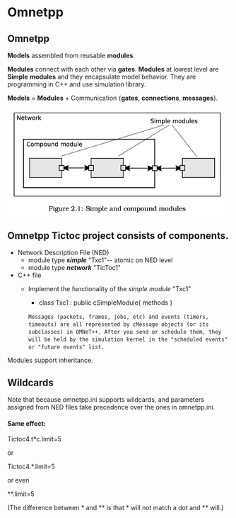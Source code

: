 # Omnetpp 

## Omnetpp 

**Models** assembled from reusable **modules**. 

**Modules** connect with each other via **gates**. **Modules** at lowest level are **Simple** **modules** and they encapsulate model behavior. They are programming in C++ and use simulation library. 

**Models** = **Modules** + Communication {**gates**, **connections**, **messages**}.

![](./notes_img/simple_modules.png)

## Omnetpp Tictoc project consists of components. 
- Network Description File (NED)
  - module type ***simple*** "Txc1"-- atomic on NED level 
  - module type ***network*** "TicToc1"
- C++ file
  - Implement the functionality of the *simple module* "Txc1"
     - class Txc1 : public cSimpleModule{ methods }

    `Messages (packets, frames, jobs, etc) and events (timers, timeouts) are all represented by cMessage objects (or its subclasses) in OMNeT++. After you send or schedule them, they will be held by the simulation kernel in the "scheduled events" or "future events" list.`

Modules support inheritance. 

## Wildcards
Note that because omnetpp.ini supports wildcards, and parameters assigned from NED files take precedence over the ones in omnetpp.ini. 

#### Same effect:

Tictoc4.t*c.limit=5

or

Tictoc4.*.limit=5

or even


**.limit=5

(The difference between * and ** is that * will not match a dot and ** will.)